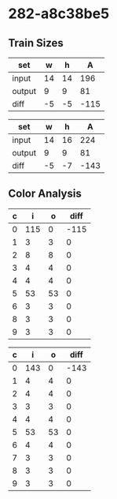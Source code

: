 # 282-a8c38be5
## Train Sizes

|set|w|h|A|
|---|---|---|---|
|input|14|14|196|
|output|9|9|81|
|diff|-5|-5|-115|


|set|w|h|A|
|---|---|---|---|
|input|14|16|224|
|output|9|9|81|
|diff|-5|-7|-143|


## Color Analysis

|c|i|o|diff|
|---|---|---|---|
|0|115|0|-115|
|1|3|3|0|
|2|8|8|0|
|3|4|4|0|
|4|4|4|0|
|5|53|53|0|
|6|3|3|0|
|8|3|3|0|
|9|3|3|0|


|c|i|o|diff|
|---|---|---|---|
|0|143|0|-143|
|1|4|4|0|
|2|4|4|0|
|3|3|3|0|
|4|4|4|0|
|5|53|53|0|
|6|4|4|0|
|7|3|3|0|
|8|3|3|0|
|9|3|3|0|

